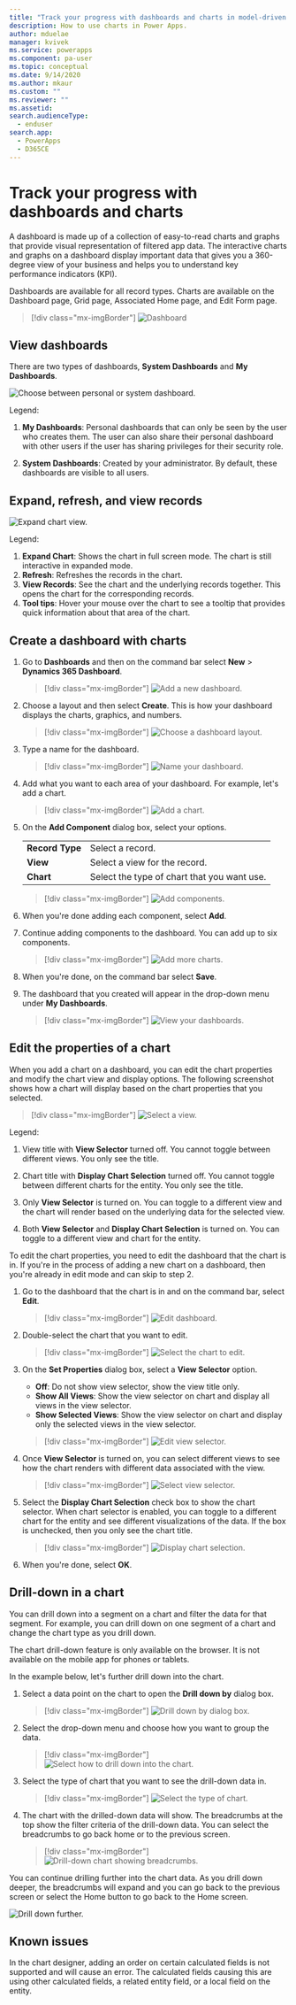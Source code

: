 ```yaml
---
title: "Track your progress with dashboards and charts in model-driven apps| MicrosoftDocs"
description: How to use charts in Power Apps.
author: mduelae
manager: kvivek
ms.service: powerapps
ms.component: pa-user
ms.topic: conceptual
ms.date: 9/14/2020
ms.author: mkaur
ms.custom: ""
ms.reviewer: ""
ms.assetid: 
search.audienceType: 
  - enduser
search.app: 
  - PowerApps
  - D365CE
---
```

# Track your progress with dashboards and charts

A dashboard is made up of a collection of easy-to-read charts and graphs that provide visual representation of filtered app data. The interactive charts and graphs on a dashboard display important data that gives you a 360-degree view of your business and helps you to understand key performance indicators (KPI).

Dashboards are available for all record types. Charts are available on the Dashboard page, Grid page, Associated Home page, and Edit Form page. 

> [!div class="mx-imgBorder"]
> ![Dashboard](media/dashboard_sample.png "Sample Dashboard") 


## View dashboards

There are two types of dashboards, **System Dashboards** and **My Dashboards**.


![Choose between personal or system dashboard.](media/select_dashboard.png "Choose between personal or system dashboard") 

Legend: 
1. **My Dashboards**: Personal dashboards that can only be seen by the user who creates them. The user can also share their personal dashboard with other users if the user has sharing privileges for their security role.

2. **System Dashboards**: Created by your administrator. By default, these dashboards are visible to all users. 



## Expand, refresh, and view records


![Expand chart view.](media/chart_more_button.png "Expand chart view")


Legend:

1. **Expand Chart**: Shows the chart in full screen mode. The chart is still interactive in expanded mode.  
2. **Refresh**: Refreshes the records in the chart.
3. **View Records**: See the chart and the underlying records together. This opens the chart for the corresponding records.
4. **Tool tips**: Hover your mouse over the chart to see a tooltip that provides quick information about that area of the chart.      


## Create a dashboard with charts

1. Go to **Dashboards** and then on the command bar select **New** > **Dynamics 365 Dashboard**. 

   > [!div class="mx-imgBorder"]
   > ![Add a new dashboard.](media/add_new_dashboard.png "Add a new dashboard")
   
2. Choose a layout and then select **Create**. This is how your dashboard displays the charts, graphics, and numbers. 

   > [!div class="mx-imgBorder"]
   > ![Choose a dashboard layout.](media/dashboard_layout.png "Choose a dashboard layout")
 
3. Type a name for the dashboard. 

   > [!div class="mx-imgBorder"]
   > ![Name your dashboard.](media/name_dashboard.png "Name your dashboard")
   
   
4. Add what you want to each area of your dashboard. For example, let's add a chart. 

   > [!div class="mx-imgBorder"]
   > ![Add a chart.](media/insert_chart.png "Add a chart")
 
5. On the **Add Component** dialog box, select your options. 
 
      |  |  |
      | --- | --- |
      | **Record Type** |Select a record.  |
      | **View** |Select a view for the record.  |
      | **Chart** |Select the type of chart that you want use. |


      > [!div class="mx-imgBorder"]
      > ![Add components.](media/add_componet_to_dashboard.png "Add components")

 
6. When you're done adding each component, select **Add**.
 

7. Continue adding components to the dashboard. You can add up to six components.   
 
   > [!div class="mx-imgBorder"]
   > ![Add more charts.](media/add_more_charts.png "Add more charts")
 
8. When you're done, on the command bar select **Save**. 
 
9. The dashboard that you created will appear in the drop-down menu under **My Dashboards**.

   > [!div class="mx-imgBorder"]
   > ![View your dashboards.](media/my_dashboards.png "View your dashboards")


## Edit the properties of a chart

When you add a chart on a dashboard, you can edit the chart properties and modify the chart view and display options. The following screenshot shows how a chart will display based on the chart properties that you selected.

   > [!div class="mx-imgBorder"]
   > ![Select a view.](media/all_chart_views.png "Select a view on a chart")

Legend:

 1. View title with **View Selector** turned off. You cannot toggle between different views. You only see the title.
 2. Chart title with **Display Chart Selection** turned off. You cannot toggle between different charts for the entity. You only see the title.
 
 
 
 3. Only **View Selector** is turned on. You can toggle to a different view and the chart will render based on the underlying data for the selected view.
 4. Both **View Selector** and **Display Chart Selection** is turned on. You can toggle to a different view and chart for the entity.


To edit the chart properties, you need to edit the dashboard that the chart is in. If you're in the process of adding a new chart on a dashboard, then you're already in edit mode and can skip to step 2.


1. Go to the dashboard that the chart is in and on the command bar, select **Edit**.


   > [!div class="mx-imgBorder"]
   > ![Edit dashboard.](media/edit_dashboard_prop.png "Edit your dashboard")
   
2. Double-select the chart that you want to edit. 

   > [!div class="mx-imgBorder"]
   > ![Select the chart to edit.](media/select_chart_to_edit.png "Select the chart to edit")

3. On the **Set Properties** dialog box, select a **View Selector** option. 

	- **Off**: Do not show view selector, show the view title only.
	- **Show All Views**: Show the view selector on chart and display all views in the view selector.
	- **Show Selected Views**: Show the view selector on chart and display only the selected views in the view selector.
 
   > [!div class="mx-imgBorder"]
   > ![Edit view selector.](media/edit_view_selector.png "Edit view selector")

4. Once **View Selector** is turned on, you can select different views to see how the chart renders with different data associated with the view.

   > [!div class="mx-imgBorder"]
   > ![Select view selector.](media/charts_select_views.png "Select view selector")


5. Select the **Display Chart Selection** check box to show the chart selector. When chart selector is enabled, you can toggle to a different chart for the entity and see  different visualizations of the data. If the box is unchecked, then you only see the chart title.

   > [!div class="mx-imgBorder"]
   > ![Display chart selection.](media/chart_options_1.png "Display chart selection")

6. When you're done, select **OK**.


## Drill-down in a chart

You can drill down into a segment on a chart and filter the data for that segment. For example, you can drill down on one segment of a chart and change the chart type as you drill down.

The chart drill-down feature is only available on the browser. It is not available on the mobile app for phones or tablets.

In the example below, let's further drill down into the chart.

1. Select a data point on the chart to open the **Drill down by** dialog box.

   > [!div class="mx-imgBorder"]
   > ![Drill down by dialog box.](media/chart_drilldown.png "Select data point on Drill down by dialog box")

2. Select the drop-down menu and choose how you want to group the data.

   > [!div class="mx-imgBorder"]
   > ![Select how to drill down into the chart.](media/chart_drilldown_1.png "Select how to drill-down into the chart")
   
3. Select the type of chart that you want to see the drill-down data in.

   > [!div class="mx-imgBorder"]
   > ![Select the type of chart.](media/chart_drilldown_2.png "Select the type of chart")

4. The chart with the drilled-down data will show. The breadcrumbs at the top show the filter criteria of the drill-down data. You can select the breadcrumbs to go back home or to the previous screen.

   > [!div class="mx-imgBorder"]
   > ![Drill-down chart showing breadcrumbs.](media/chart_drilldown_3.png "Drill-down chart showing breadcrumbs")


You can continue drilling further into the chart data. As you drill down deeper, the breadcrumbs will expand and you can go back to the previous screen or select the Home button to go back to the Home screen.

   ![Drill down further.](media/chart_drilldown_4.png "Drill-down further")

## Known issues  



In the chart designer, adding an order on certain calculated fields is not supported and will cause an error. The calculated fields causing this are using other calculated fields, a related entity field, or a local field on the entity.



